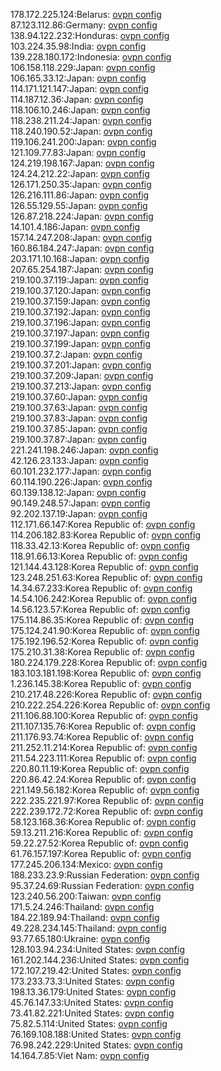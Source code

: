 178.172.225.124:Belarus: [ovpn config](vpn/178_172_225_124.ovpn)  
87.123.112.86:Germany: [ovpn config](vpn/87_123_112_86.ovpn)  
138.94.122.232:Honduras: [ovpn config](vpn/138_94_122_232.ovpn)  
103.224.35.98:India: [ovpn config](vpn/103_224_35_98.ovpn)  
139.228.180.172:Indonesia: [ovpn config](vpn/139_228_180_172.ovpn)  
106.158.118.229:Japan: [ovpn config](vpn/106_158_118_229.ovpn)  
106.165.33.12:Japan: [ovpn config](vpn/106_165_33_12.ovpn)  
114.171.121.147:Japan: [ovpn config](vpn/114_171_121_147.ovpn)  
114.187.12.36:Japan: [ovpn config](vpn/114_187_12_36.ovpn)  
118.106.10.246:Japan: [ovpn config](vpn/118_106_10_246.ovpn)  
118.238.211.24:Japan: [ovpn config](vpn/118_238_211_24.ovpn)  
118.240.190.52:Japan: [ovpn config](vpn/118_240_190_52.ovpn)  
119.106.241.200:Japan: [ovpn config](vpn/119_106_241_200.ovpn)  
121.109.77.83:Japan: [ovpn config](vpn/121_109_77_83.ovpn)  
124.219.198.167:Japan: [ovpn config](vpn/124_219_198_167.ovpn)  
124.24.212.22:Japan: [ovpn config](vpn/124_24_212_22.ovpn)  
126.171.250.35:Japan: [ovpn config](vpn/126_171_250_35.ovpn)  
126.216.111.86:Japan: [ovpn config](vpn/126_216_111_86.ovpn)  
126.55.129.55:Japan: [ovpn config](vpn/126_55_129_55.ovpn)  
126.87.218.224:Japan: [ovpn config](vpn/126_87_218_224.ovpn)  
14.101.4.186:Japan: [ovpn config](vpn/14_101_4_186.ovpn)  
157.14.247.208:Japan: [ovpn config](vpn/157_14_247_208.ovpn)  
160.86.184.247:Japan: [ovpn config](vpn/160_86_184_247.ovpn)  
203.171.10.168:Japan: [ovpn config](vpn/203_171_10_168.ovpn)  
207.65.254.187:Japan: [ovpn config](vpn/207_65_254_187.ovpn)  
219.100.37.119:Japan: [ovpn config](vpn/219_100_37_119.ovpn)  
219.100.37.120:Japan: [ovpn config](vpn/219_100_37_120.ovpn)  
219.100.37.159:Japan: [ovpn config](vpn/219_100_37_159.ovpn)  
219.100.37.192:Japan: [ovpn config](vpn/219_100_37_192.ovpn)  
219.100.37.196:Japan: [ovpn config](vpn/219_100_37_196.ovpn)  
219.100.37.197:Japan: [ovpn config](vpn/219_100_37_197.ovpn)  
219.100.37.199:Japan: [ovpn config](vpn/219_100_37_199.ovpn)  
219.100.37.2:Japan: [ovpn config](vpn/219_100_37_2.ovpn)  
219.100.37.201:Japan: [ovpn config](vpn/219_100_37_201.ovpn)  
219.100.37.209:Japan: [ovpn config](vpn/219_100_37_209.ovpn)  
219.100.37.213:Japan: [ovpn config](vpn/219_100_37_213.ovpn)  
219.100.37.60:Japan: [ovpn config](vpn/219_100_37_60.ovpn)  
219.100.37.63:Japan: [ovpn config](vpn/219_100_37_63.ovpn)  
219.100.37.83:Japan: [ovpn config](vpn/219_100_37_83.ovpn)  
219.100.37.85:Japan: [ovpn config](vpn/219_100_37_85.ovpn)  
219.100.37.87:Japan: [ovpn config](vpn/219_100_37_87.ovpn)  
221.241.198.246:Japan: [ovpn config](vpn/221_241_198_246.ovpn)  
42.126.23.133:Japan: [ovpn config](vpn/42_126_23_133.ovpn)  
60.101.232.177:Japan: [ovpn config](vpn/60_101_232_177.ovpn)  
60.114.190.226:Japan: [ovpn config](vpn/60_114_190_226.ovpn)  
60.139.138.12:Japan: [ovpn config](vpn/60_139_138_12.ovpn)  
90.149.248.57:Japan: [ovpn config](vpn/90_149_248_57.ovpn)  
92.202.137.19:Japan: [ovpn config](vpn/92_202_137_19.ovpn)  
112.171.66.147:Korea Republic of: [ovpn config](vpn/112_171_66_147.ovpn)  
114.206.182.83:Korea Republic of: [ovpn config](vpn/114_206_182_83.ovpn)  
118.33.42.13:Korea Republic of: [ovpn config](vpn/118_33_42_13.ovpn)  
118.91.66.13:Korea Republic of: [ovpn config](vpn/118_91_66_13.ovpn)  
121.144.43.128:Korea Republic of: [ovpn config](vpn/121_144_43_128.ovpn)  
123.248.251.63:Korea Republic of: [ovpn config](vpn/123_248_251_63.ovpn)  
14.34.67.233:Korea Republic of: [ovpn config](vpn/14_34_67_233.ovpn)  
14.54.106.242:Korea Republic of: [ovpn config](vpn/14_54_106_242.ovpn)  
14.56.123.57:Korea Republic of: [ovpn config](vpn/14_56_123_57.ovpn)  
175.114.86.35:Korea Republic of: [ovpn config](vpn/175_114_86_35.ovpn)  
175.124.241.90:Korea Republic of: [ovpn config](vpn/175_124_241_90.ovpn)  
175.192.196.52:Korea Republic of: [ovpn config](vpn/175_192_196_52.ovpn)  
175.210.31.38:Korea Republic of: [ovpn config](vpn/175_210_31_38.ovpn)  
180.224.179.228:Korea Republic of: [ovpn config](vpn/180_224_179_228.ovpn)  
183.103.181.198:Korea Republic of: [ovpn config](vpn/183_103_181_198.ovpn)  
1.236.145.38:Korea Republic of: [ovpn config](vpn/1_236_145_38.ovpn)  
210.217.48.226:Korea Republic of: [ovpn config](vpn/210_217_48_226.ovpn)  
210.222.254.226:Korea Republic of: [ovpn config](vpn/210_222_254_226.ovpn)  
211.106.88.100:Korea Republic of: [ovpn config](vpn/211_106_88_100.ovpn)  
211.107.135.76:Korea Republic of: [ovpn config](vpn/211_107_135_76.ovpn)  
211.176.93.74:Korea Republic of: [ovpn config](vpn/211_176_93_74.ovpn)  
211.252.11.214:Korea Republic of: [ovpn config](vpn/211_252_11_214.ovpn)  
211.54.223.111:Korea Republic of: [ovpn config](vpn/211_54_223_111.ovpn)  
220.80.11.19:Korea Republic of: [ovpn config](vpn/220_80_11_19.ovpn)  
220.86.42.24:Korea Republic of: [ovpn config](vpn/220_86_42_24.ovpn)  
221.149.56.182:Korea Republic of: [ovpn config](vpn/221_149_56_182.ovpn)  
222.235.221.97:Korea Republic of: [ovpn config](vpn/222_235_221_97.ovpn)  
222.239.172.72:Korea Republic of: [ovpn config](vpn/222_239_172_72.ovpn)  
58.123.168.36:Korea Republic of: [ovpn config](vpn/58_123_168_36.ovpn)  
59.13.211.216:Korea Republic of: [ovpn config](vpn/59_13_211_216.ovpn)  
59.22.27.52:Korea Republic of: [ovpn config](vpn/59_22_27_52.ovpn)  
61.76.157.197:Korea Republic of: [ovpn config](vpn/61_76_157_197.ovpn)  
177.245.206.134:Mexico: [ovpn config](vpn/177_245_206_134.ovpn)  
188.233.23.9:Russian Federation: [ovpn config](vpn/188_233_23_9.ovpn)  
95.37.24.69:Russian Federation: [ovpn config](vpn/95_37_24_69.ovpn)  
123.240.56.200:Taiwan: [ovpn config](vpn/123_240_56_200.ovpn)  
171.5.24.246:Thailand: [ovpn config](vpn/171_5_24_246.ovpn)  
184.22.189.94:Thailand: [ovpn config](vpn/184_22_189_94.ovpn)  
49.228.234.145:Thailand: [ovpn config](vpn/49_228_234_145.ovpn)  
93.77.65.180:Ukraine: [ovpn config](vpn/93_77_65_180.ovpn)  
128.103.94.234:United States: [ovpn config](vpn/128_103_94_234.ovpn)  
161.202.144.236:United States: [ovpn config](vpn/161_202_144_236.ovpn)  
172.107.219.42:United States: [ovpn config](vpn/172_107_219_42.ovpn)  
173.233.73.3:United States: [ovpn config](vpn/173_233_73_3.ovpn)  
198.13.36.179:United States: [ovpn config](vpn/198_13_36_179.ovpn)  
45.76.147.33:United States: [ovpn config](vpn/45_76_147_33.ovpn)  
73.41.82.221:United States: [ovpn config](vpn/73_41_82_221.ovpn)  
75.82.5.114:United States: [ovpn config](vpn/75_82_5_114.ovpn)  
76.169.108.188:United States: [ovpn config](vpn/76_169_108_188.ovpn)  
76.98.242.229:United States: [ovpn config](vpn/76_98_242_229.ovpn)  
14.164.7.85:Viet Nam: [ovpn config](vpn/14_164_7_85.ovpn)  
